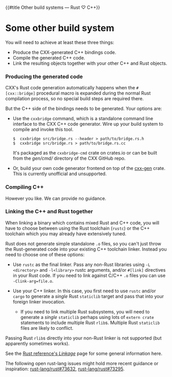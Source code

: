 {{#title Other build systems — Rust ♡ C++}}
# Some other build system

You will need to achieve at least these three things:

- Produce the CXX-generated C++ bindings code.
- Compile the generated C++ code.
- Link the resulting objects together with your other C++ and Rust objects.

### Producing the generated code

CXX's Rust code generation automatically happens when the `#[cxx::bridge]`
procedural macro is expanded during the normal Rust compilation process, so no
special build steps are required there.

But the C++ side of the bindings needs to be generated. Your options are:

- Use the `cxxbridge` command, which is a standalone command line interface to
  the CXX C++ code generator. Wire up your build system to compile and invoke
  this tool.

  ```console
  $  cxxbridge src/bridge.rs --header > path/to/bridge.rs.h
  $  cxxbridge src/bridge.rs > path/to/bridge.rs.cc
  ```

  It's packaged as the `cxxbridge-cmd` crate on crates.io or can be built from
  the *gen/cmd/* directory of the CXX GitHub repo.

- Or, build your own code generator frontend on top of the [cxx-gen] crate. This
  is currently unofficial and unsupported.

[cxx-gen]: https://docs.rs/cxx-gen

### Compiling C++

However you like. We can provide no guidance.

### Linking the C++ and Rust together

When linking a binary which contains mixed Rust and C++ code, you will have to
choose between using the Rust toolchain (`rustc`) or the C++ toolchain which you
may already have extensively tuned.

Rust does not generate simple standalone `.o` files, so you can't just throw the
Rust-generated code into your existing C++ toolchain linker. Instead you need to
choose one of these options:

* Use `rustc` as the final linker. Pass any non-Rust libraries using `-L
  <directory>` and `-l<library>` rustc arguments, and/or `#[link]` directives in
  your Rust code. If you need to link against C/C++ `.o` files you can use
  `-Clink-arg=file.o`.

* Use your C++ linker. In this case, you first need to use `rustc` and/or
  `cargo` to generate a _single_ Rust `staticlib` target and pass that into your
  foreign linker invocation.

  * If you need to link multiple Rust subsystems, you will need to generate a
    _single_ `staticlib` perhaps using lots of `extern crate` statements to
    include multiple Rust `rlib`s.  Multiple Rust `staticlib` files are likely
    to conflict.

Passing Rust `rlib`s directly into your non-Rust linker is not supported (but
apparently sometimes works).

See the [Rust reference's *Linkage*][linkage] page for some general information
here.

[linkage]: https://doc.rust-lang.org/reference/linkage.html

The following open rust-lang issues might hold more recent guidance or
inspiration: [rust-lang/rust#73632], [rust-lang/rust#73295].

[rust-lang/rust#73632]: https://github.com/rust-lang/rust/issues/73632
[rust-lang/rust#73295]: https://github.com/rust-lang/rust/issues/73295
